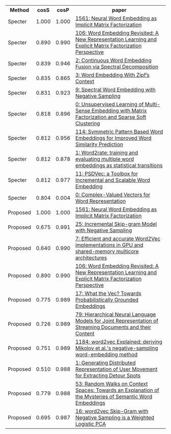 <html><table><tr>
<th>Method</th>
<th>cosS</th>
<th>cosP</th>
<th>paper</th>
</tr>
<tr>
<td>Specter</td>
<td>1.000</td>
<td>1.000</td>
<td><a href="https://www.semanticscholar.org/paper/f4c018bcc8ea707b83247866bdc8ccb87cd9f5da">1561: Neural Word Embedding as Implicit Matrix Factorization</a></td>
</tr>
<tr>
<td>Specter</td>
<td>0.890</td>
<td>0.990</td>
<td><a href="https://www.semanticscholar.org/paper/cc14a56eb0361261f9294646a727dc853813c532">106: Word Embedding Revisited: A New Representation Learning and Explicit Matrix Factorization Perspective</a></td>
</tr>
<tr>
<td>Specter</td>
<td>0.839</td>
<td>0.946</td>
<td><a href="https://www.semanticscholar.org/paper/9b235727491a6057ced4248eb1f9ec0750232c44">2: Continuous Word Embedding Fusion via Spectral Decomposition</a></td>
</tr>
<tr>
<td>Specter</td>
<td>0.835</td>
<td>0.865</td>
<td><a href="https://www.semanticscholar.org/paper/04a22a9eb76b399a78467728fb1c9cf4507a7031">3: Word Embedding With Zipf’s Context</a></td>
</tr>
<tr>
<td>Specter</td>
<td>0.831</td>
<td>0.923</td>
<td><a href="https://www.semanticscholar.org/paper/1f50db5786913b43f9668f997fc4c97d9cd18730">9: Spectral Word Embedding with Negative Sampling</a></td>
</tr>
<tr>
<td>Specter</td>
<td>0.818</td>
<td>0.896</td>
<td><a href="https://www.semanticscholar.org/paper/f59cb86bf5c9221301841130f02ff473b561bfaa">0: Unsupervised Learning of Multi-Sense Embedding with Matrix Factorization and Sparse Soft Clustering</a></td>
</tr>
<tr>
<td>Specter</td>
<td>0.812</td>
<td>0.956</td>
<td><a href="https://www.semanticscholar.org/paper/c8f09a71fa6b2a4f5ae86296e5c22ae75414a916">114: Symmetric Pattern Based Word Embeddings for Improved Word Similarity Prediction</a></td>
</tr>
<tr>
<td>Specter</td>
<td>0.812</td>
<td>0.878</td>
<td><a href="https://www.semanticscholar.org/paper/3f7b6fe8a850c0632c6b97b0190d26f5650e6097">1: Word2rate: training and evaluating multiple word embeddings as statistical transitions</a></td>
</tr>
<tr>
<td>Specter</td>
<td>0.812</td>
<td>0.977</td>
<td><a href="https://www.semanticscholar.org/paper/3290c8aa90285e95e302419474ba7ef96944feac">11: PSDVec: a Toolbox for Incremental and Scalable Word Embedding</a></td>
</tr>
<tr>
<td>Specter</td>
<td>0.804</td>
<td>0.004</td>
<td><a href="https://www.semanticscholar.org/paper/a43295286e4cba02465dd198107963d8eada0124">0: Complex-Valued Vectors for Word Representation</a></td>
</tr>
<tr>
<td>Proposed</td>
<td>1.000</td>
<td>1.000</td>
<td><a href="https://www.semanticscholar.org/paper/f4c018bcc8ea707b83247866bdc8ccb87cd9f5da">1561: Neural Word Embedding as Implicit Matrix Factorization</a></td>
</tr>
<tr>
<td>Proposed</td>
<td>0.675</td>
<td>0.991</td>
<td><a href="https://www.semanticscholar.org/paper/c485fa1e053fe65621bb76bf0ab1789472e21427">25: Incremental Skip-gram Model with Negative Sampling</a></td>
</tr>
<tr>
<td>Proposed</td>
<td>0.640</td>
<td>0.990</td>
<td><a href="https://www.semanticscholar.org/paper/2ff5b6adcb22a02606afc6a77a5cc6937478750e">7: Efficient and accurate Word2Vec implementations in GPU and shared-memory multicore architectures</a></td>
</tr>
<tr>
<td>Proposed</td>
<td>0.890</td>
<td>0.990</td>
<td><a href="https://www.semanticscholar.org/paper/cc14a56eb0361261f9294646a727dc853813c532">106: Word Embedding Revisited: A New Representation Learning and Explicit Matrix Factorization Perspective</a></td>
</tr>
<tr>
<td>Proposed</td>
<td>0.775</td>
<td>0.989</td>
<td><a href="https://www.semanticscholar.org/paper/720ad49010638bcf93de3a58689de84a047d3040">17: What the Vec? Towards Probabilistically Grounded Embeddings</a></td>
</tr>
<tr>
<td>Proposed</td>
<td>0.726</td>
<td>0.989</td>
<td><a href="https://www.semanticscholar.org/paper/c5dba6ade9795f6ba42a011b16929bcc34d4ca58">79: Hierarchical Neural Language Models for Joint Representation of Streaming Documents and their Content</a></td>
</tr>
<tr>
<td>Proposed</td>
<td>0.751</td>
<td>0.989</td>
<td><a href="https://www.semanticscholar.org/paper/2012f32199adc88747d5a1b47c7b4ba1cb3cb995">1184: word2vec Explained: deriving Mikolov et al.'s negative-sampling word-embedding method</a></td>
</tr>
<tr>
<td>Proposed</td>
<td>0.510</td>
<td>0.988</td>
<td><a href="https://www.semanticscholar.org/paper/193e0149fd1133b75c8ca4d58dcebb03046f1345">1: Generating Distributed Representation of User Movement for Extracting Detour Spots</a></td>
</tr>
<tr>
<td>Proposed</td>
<td>0.779</td>
<td>0.988</td>
<td><a href="https://www.semanticscholar.org/paper/80daf3097356bfbae455a9b86a5e0f0fb0479ae3">53: Random Walks on Context Spaces: Towards an Explanation of the Mysteries of Semantic Word Embeddings</a></td>
</tr>
<tr>
<td>Proposed</td>
<td>0.695</td>
<td>0.987</td>
<td><a href="https://www.semanticscholar.org/paper/3b5093c165a6f7118c294fcf611b3a206ac5107d">16: word2vec Skip-Gram with Negative Sampling is a Weighted Logistic PCA</a></td>
</tr>
</table></html>
